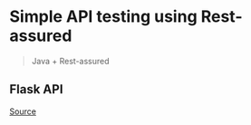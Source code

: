 # Simple API testing using Rest-assured

> Java + Rest-assured

## Flask API

[Source](https://github.com/amanajas/flask)

